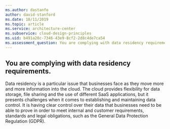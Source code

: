 ```yaml
---
ms.author: dastanfo
author: david-stanford
ms.date: 10/11/2019
ms.topic: article
ms.service: architecture-center
ms.subservice: cloud-design-principles
ms.uid: b491a20c-7346-43e9-8cf2-2d8c4de7ca54
ms.assessment_question: You are complying with data residency requirements.
---
```

## You are complying with data residency requirements.

Data residency is a particular issue that businesses face as they move more and more information into the cloud. The cloud provides flexibility for data storage, file sharing and the use of different SaaS applications, but it presents challenges when it comes to establishing and maintaining data control. It is having clear control over their data that businesses need to be able to prove in order to meet internal and customer requirements, standards and legal obligations, such as the General Data Protection Regulation (GDPR).
